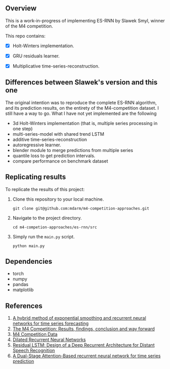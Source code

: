 ## Overview
This is a work-in-progress of implementing ES-RNN by Slawek Smyl, winner of the M4 competition.

This repo contains:
- [x] Holt-Winters implementation.
- [x] GRU residuals learner.
- [x] Multiplicative time-series-reconstruction.


## Differences between Slawek's version and this one

The original intention was to reproduce the complete ES-RNN algorithm, and its prediction results, on the entirety of the M4-competition dataset. I still have a way to go. What I have not yet implemented are the following

- 3d Holt-Winters implementation (that is, multiple series processing in one step)
- multi-series-model with shared trend LSTM
- additive time-series-reconstruction
- autoregressive learner.
- blender module to merge predictions from multiple series
- quantile loss to get prediction intervals.
- compare performance on benchmark dataset


## Replicating results

To replicate the results of this project:

1. Clone this repository to your local machine.
   ```
   git clone git@github.com:mdarm/m4-competition-approaches.git
   ```
2. Navigate to the project directory.
   ```
   cd m4-competion-approaches/es-rnn/src 
   ```
3. Simply run the `main.py` script.
   ```
   python main.py
   ```

## Dependencies

- torch
- numpy
- pandas
- matplotlib


## References

1. [A hybrid method of exponential smoothing and recurrent neural networks for time series forecasting](https://www.sciencedirect.com/science/article/pii/S0169207019301153)
2. [The M4 Competition: Results, findings, conclusion and way forward](https://www.researchgate.net/publication/325901666_The_M4_Competition_Results_findings_conclusion_and_way_forward)
3. [M4 Competition Data](https://github.com/M4Competition/M4-methods/tree/master/Dataset)
4. [Dilated Recurrent Neural Networks](https://papers.nips.cc/paper/6613-dilated-recurrent-neural-networks.pdf)
5. [Residual LSTM: Design of a Deep Recurrent Architecture for Distant Speech Recognition](https://arxiv.org/abs/1701.03360)
6. [A Dual-Stage Attention-Based recurrent neural network for time series prediction](https://arxiv.org/abs/1704.02971)
